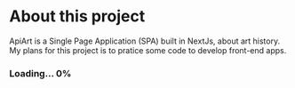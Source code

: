 # About this project

ApiArt is a Single Page Application (SPA) built in NextJs, about art history. My plans for this project is to pratice some code to develop front-end apps.

### Loading... 0%

